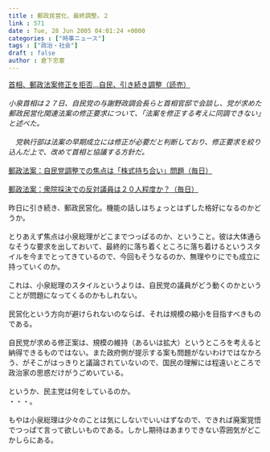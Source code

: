 ```yaml
---
title : 郵政民営化、最終調整。２
link : 571
date : Tue, 28 Jun 2005 04:01:24 +0000
categories : ["時事ニュース"]
tags : ["政治・社会"]
draft : false
author : 倉下忠憲
---
```


<A HREF="http://www.yomiuri.co.jp/politics/news/20050627it16.htm" TARGET="_blank">首相、郵政法案修正を拒否…自民、引き続き調整（読売）</A><BR><BR><I>小泉首相は２７日、自民党の与謝野政調会長らと首相官邸で会談し、党が求めた郵政民営化関連法案の修正要求について、「法案を修正する考えに同調できない」と述べた。<BR><BR>　党執行部は法案の早期成立には修正が必要だと判断しており、修正要求を絞り込んだ上で、改めて首相と協議する方針だ。</I><BR><BR><A HREF="http://www.mainichi-msn.co.jp/seiji/gyousei/news/20050628k0000m010124000c.html" TARGET="_blank">郵政法案：自民党調整での焦点は「株式持ち合い」問題（毎日）</A><BR><BR><A HREF="http://www.mainichi-msn.co.jp/seiji/kokkai/news/20050628k0000m010122000c.html" TARGET="_blank">郵政法案：衆院採決での反対議員は２０人程度か？（毎日）</A><BR><BR>昨日に引き続き、郵政民営化。機能の話しはちょっとはずした格好になるのかどうか。<BR><BR>とりあえず焦点は小泉総理がどこまでつっぱるのか、ということ。彼は大体通らなそうな要求を出しておいて、最終的に落ち着くところに落ち着けるというスタイルを今までとってきているので、今回もそうなるのか、無理やりにでも成立に持っていくのか。<BR><BR>これは、小泉総理のスタイルというよりは、自民党の議員がどう動くのかということが問題になってくるのかもしれない。<BR><BR>民営化という方向が避けられないのならば、それは規模の縮小を目指すべきものである。<BR><BR>自民党が求める修正案は、規模の維持（あるいは拡大）というところを考えると納得できるものではない。また政府側が提示する案も問題がないわけではなかろう、がそこがはっきりと議論されていないので、国民の理解には程遠いところで政治家の思惑だけがうごめいている。<BR><BR>というか、民主党は何をしているのか。<BR>・・・。<BR><BR>もやは小泉総理は少々のことは気にしないでいいはずなので、できれば廃案覚悟でつっぱて言って欲しいものである。しかし期待はあまりできない雰囲気がどこかしらにある。<BR><br><br>

